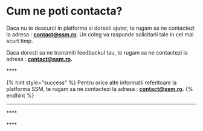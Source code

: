 # Cum ne poti contacta?

 Daca nu te descurci in platforma si doresti ajutor, te rugam sa ne contactezi la adresa : **contact@ssm.ro**. Un coleg va raspunde solicitarii tale in cel mai scurt timp.



Daca doresti sa ne transmiti feedbackul tau, te rugam sa ne contactezi la adresa : **contact@ssm.ro.**

\*\*\*\*

{% hint style="success" %}
Pentru orice alte informatii referitoare la platforma SSM, te rugam sa ne contactezi la adresa : **contact@ssm.ro.**
{% endhint %}

 ****

\*\*\*\*

\*\*\*\*

 

